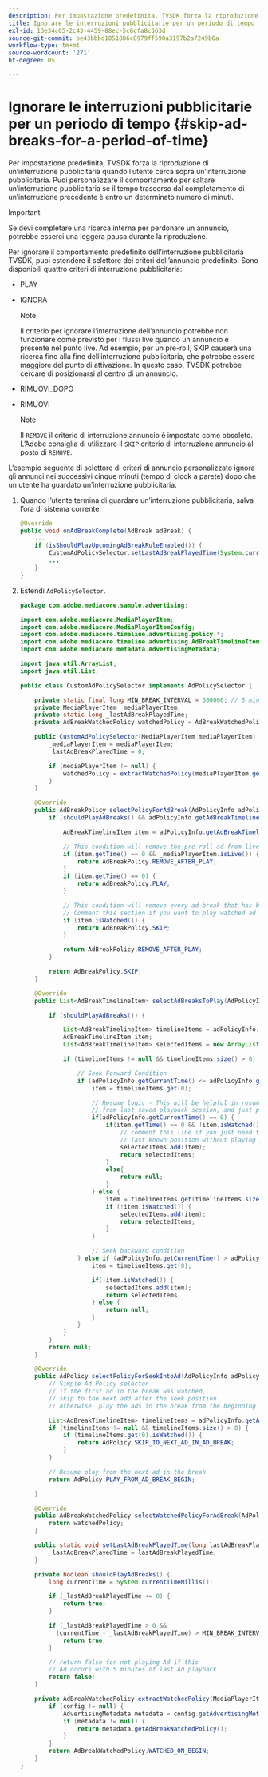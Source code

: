 ```yaml
---
description: Per impostazione predefinita, TVSDK forza la riproduzione di un’interruzione pubblicitaria quando l’utente cerca sopra un’interruzione pubblicitaria. Puoi personalizzare il comportamento per saltare un’interruzione pubblicitaria se il tempo trascorso dal completamento di un’interruzione precedente è entro un determinato numero di minuti.
title: Ignorare le interruzioni pubblicitarie per un periodo di tempo
exl-id: 13e34c05-2c43-4459-88ec-5c6cfa8c363d
source-git-commit: be43bbbd1051886c8979ff590a3197b2a7249b6a
workflow-type: tm+mt
source-wordcount: '271'
ht-degree: 0%

---
```


# Ignorare le interruzioni pubblicitarie per un periodo di tempo {#skip-ad-breaks-for-a-period-of-time}

Per impostazione predefinita, TVSDK forza la riproduzione di un’interruzione pubblicitaria quando l’utente cerca sopra un’interruzione pubblicitaria. Puoi personalizzare il comportamento per saltare un’interruzione pubblicitaria se il tempo trascorso dal completamento di un’interruzione precedente è entro un determinato numero di minuti.

>[!IMPORTANT]
>
>Se devi completare una ricerca interna per perdonare un annuncio, potrebbe esserci una leggera pausa durante la riproduzione.

Per ignorare il comportamento predefinito dell’interruzione pubblicitaria TVSDK, puoi estendere il selettore dei criteri dell’annuncio predefinito. Sono disponibili quattro criteri di interruzione pubblicitaria:

* PLAY
* IGNORA

   >[!NOTE]
   >
   >Il criterio per ignorare l’interruzione dell’annuncio potrebbe non funzionare come previsto per i flussi live quando un annuncio è presente nel punto live. Ad esempio, per un pre-roll, SKIP causerà una ricerca fino alla fine dell’interruzione pubblicitaria, che potrebbe essere maggiore del punto di attivazione. In questo caso, TVSDK potrebbe cercare di posizionarsi al centro di un annuncio.

* RIMUOVI_DOPO
* RIMUOVI

   >[!NOTE]
   >
   >Il `REMOVE` il criterio di interruzione annuncio è impostato come obsoleto. L’Adobe consiglia di utilizzare il `SKIP` criterio di interruzione annuncio al posto di `REMOVE`.

L’esempio seguente di selettore di criteri di annuncio personalizzato ignora gli annunci nei successivi cinque minuti (tempo di clock a parete) dopo che un utente ha guardato un’interruzione pubblicitaria.

1. Quando l’utente termina di guardare un’interruzione pubblicitaria, salva l’ora di sistema corrente.

   ```java
   @Override 
   public void onAdBreakComplete(AdBreak adBreak) { 
       ... 
       if (isShouldPlayUpcomingAdBreakRuleEnabled()) { 
           CustomAdPolicySelector.setLastAdBreakPlayedTime(System.currentTimeMillis()); 
           ... 
       } 
   }
   ```

1. Estendi `AdPolicySelector`.

   ```java
   package com.adobe.mediacore.sample.advertising; 
   
   import com.adobe.mediacore.MediaPlayerItem; 
   import com.adobe.mediacore.MediaPlayerItemConfig; 
   import com.adobe.mediacore.timeline.advertising.policy.*; 
   import com.adobe.mediacore.timeline.advertising.AdBreakTimelineItem; 
   import com.adobe.mediacore.metadata.AdvertisingMetadata; 
   
   import java.util.ArrayList; 
   import java.util.List; 
   
   public class CustomAdPolicySelector implements AdPolicySelector { 
   
       private static final long MIN_BREAK_INTERVAL = 300000; // 5 minutes for next ad break to be played 
       private MediaPlayerItem _mediaPlayerItem; 
       private static long _lastAdBreakPlayedTime; 
       private AdBreakWatchedPolicy watchedPolicy = AdBreakWatchedPolicy.WATCHED_ON_BEGIN; 
   
       public CustomAdPolicySelector(MediaPlayerItem mediaPlayerItem) { 
           _mediaPlayerItem = mediaPlayerItem; 
           _lastAdBreakPlayedTime = 0; 
   
           if (mediaPlayerItem != null) { 
               watchedPolicy = extractWatchedPolicy(mediaPlayerItem.getConfig()); 
           } 
       } 
   
       @Override 
       public AdBreakPolicy selectPolicyForAdBreak(AdPolicyInfo adPolicyInfo) { 
           if (shouldPlayAdBreaks() && adPolicyInfo.getAdBreakTimelineItems() != null) { 
   
               AdBreakTimelineItem item = adPolicyInfo.getAdBreakTimelineItems().get(0); 
   
               // This condition will remove the pre-roll ad from live stream after watching 
               if (item.getTime() == 0 && _mediaPlayerItem.isLive()) { 
                   return AdBreakPolicy.REMOVE_AFTER_PLAY; 
               } 
               if (item.getTime() == 0) { 
                   return AdBreakPolicy.PLAY; 
               } 
   
               // This condition will remove every ad break that has been watched once.  
               // Comment this section if you want to play watched ad breaks again. 
               if (item.isWatched()) { 
                   return AdBreakPolicy.SKIP; 
               } 
   
               return AdBreakPolicy.REMOVE_AFTER_PLAY; 
           } 
   
           return AdBreakPolicy.SKIP; 
       } 
   
       @Override 
       public List<AdBreakTimelineItem> selectAdBreaksToPlay(AdPolicyInfo adPolicyInfo) { 
   
           if (shouldPlayAdBreaks()) { 
   
               List<AdBreakTimelineItem> timelineItems = adPolicyInfo.getAdBreakTimelineItems(); 
               AdBreakTimelineItem item; 
               List<AdBreakTimelineItem> selectedItems = new ArrayList<AdBreakTimelineItem>(); 
   
               if (timelineItems != null && timelineItems.size() > 0) { 
   
                   // Seek Forward Condition 
                   if (adPolicyInfo.getCurrentTime() <= adPolicyInfo.getSeekToTime()) { 
                       item = timelineItems.get(0); 
   
                       // Resume logic - This will be helpful in resuming the content  
                       // from last saved playback session, and just play the pre-roll ad 
                       if(adPolicyInfo.getCurrentTime() == 0) { 
                           if(item.getTime() == 0 && !item.isWatched()) { 
                               // comment this line if you just need to seek to the user's  
                               // last known position without playing pre-roll ad. ZD#820 
                               selectedItems.add(item); 
                               return selectedItems; 
                           } 
                           else{ 
                               return null; 
                           } 
                       } else { 
                           item = timelineItems.get(timelineItems.size()-1); 
                           if (!item.isWatched()) { 
                               selectedItems.add(item); 
                               return selectedItems; 
                           } 
                       } 
   
                       // Seek backward condition 
                   } else if (adPolicyInfo.getCurrentTime() > adPolicyInfo.getSeekToTime()) { 
                       item = timelineItems.get(0); 
   
                       if(!item.isWatched()) { 
                           selectedItems.add(item); 
                           return selectedItems; 
                       } else { 
                           return null; 
                       } 
                   } 
               } 
           } 
           return null; 
       } 
   
       @Override 
       public AdPolicy selectPolicyForSeekIntoAd(AdPolicyInfo adPolicyInfo) { 
           // Simple Ad Policy selector 
           // if the first ad in the break was watched,  
           // skip to the next add after the seek position 
           // otherwise, play the ads in the break from the beginning 
   
           List<AdBreakTimelineItem> timelineItems = adPolicyInfo.getAdBreakTimelineItems(); 
           if (timelineItems != null && timelineItems.size() > 0) { 
               if (timelineItems.get(0).isWatched()) { 
                   return AdPolicy.SKIP_TO_NEXT_AD_IN_AD_BREAK; 
               } 
           } 
   
           // Resume play from the next ad in the break 
           return AdPolicy.PLAY_FROM_AD_BREAK_BEGIN; 
   
       } 
   
       @Override 
       public AdBreakWatchedPolicy selectWatchedPolicyForAdBreak(AdPolicyInfo adPolicyInfo) { 
           return watchedPolicy; 
       } 
   
       public static void setLastAdBreakPlayedTime(long lastAdBreakPlayedTime) { 
           _lastAdBreakPlayedTime = lastAdBreakPlayedTime; 
       } 
   
       private boolean shouldPlayAdBreaks() { 
           long currentTime = System.currentTimeMillis(); 
   
           if (_lastAdBreakPlayedTime <= 0) { 
               return true; 
           } 
   
           if (_lastAdBreakPlayedTime > 0 &&  
             (currentTime - _lastAdBreakPlayedTime) > MIN_BREAK_INTERVAL) { 
               return true; 
           } 
   
           // return false for not playing Ad if this  
           // Ad occurs with 5 minutes of last Ad playback 
           return false; 
       } 
   
       private AdBreakWatchedPolicy extractWatchedPolicy(MediaPlayerItemConfig config) { 
           if (config != null) { 
               AdvertisingMetadata metadata = config.getAdvertisingMetadata(); 
               if (metadata != null) { 
                   return metadata.getAdBreakWatchedPolicy(); 
               } 
           } 
           return AdBreakWatchedPolicy.WATCHED_ON_BEGIN; 
       } 
   } 
   ```
